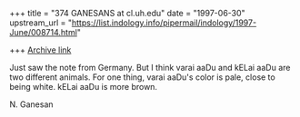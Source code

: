 +++
title = "374 GANESANS at cl.uh.edu"
date = "1997-06-30"
upstream_url = "https://list.indology.info/pipermail/indology/1997-June/008714.html"

+++
[Archive link](https://list.indology.info/pipermail/indology/1997-June/008714.html)



Just saw the note from Germany. But I think
varai aaDu and kELai aaDu are two different animals.
For one thing,
varai aaDu's color is pale, close to being white.
kELai aaDu is more brown.

N. Ganesan





